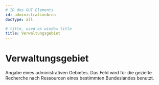 ```yaml
---
# ID des GUI Elements
id: administrativeArea
docType: all

# title, used as window title
title: Verwaltungsgebiet
---
```


# Verwaltungsgebiet

Angabe eines administrativen Gebietes. Das Feld wird für die gezielte Recherche nach Ressourcen eines bestimmten Bundeslandes benutzt.
